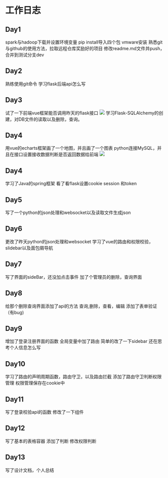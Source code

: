 # 工作日志
## Day1
spark与hadoop下载并设置环境变量
pip install导入四个包
vmware安装
熟悉git与github的使用方法，拉取远程仓库奖励好的项目
修改readme.md文件并push，合并到测试分支dev
## Day2
熟练使用git命令
学习flask后端api怎么写
## Day3
试了一下前端vue框架能否调用昨天的flask接口
![](http://image.hihia.top/Screenshot/20200701173057.png)
学习Flask-SQLAlchemy的创建，对DB文件的读取以及删除，查询。
## Day4
用vue的echarts框架画了一个地图，并且画了一个图表
python连接MySQL，并且在接口设置接收数据判断是否返回数据给前端
![](http://image.hihia.top/Screenshot/20200702173844.png)
## Day4
学习了Java的spring框架
看了看flask设置cookie session 和token
## Day5
写了一个python的json处理和websocket以及读取文件生成json
## Day6
更改了昨天python的json处理和websocket
学习了vue的路由和权限校验，slidebar以及面包屑导航
## Day7
写了界面的sideBar，还没加点击事件
加了个管理员的删除，查询界面
## Day8
给那个删除查询界面添加了api的方法
查询,删除，查看，编辑
添加了表单验证（有bug)
## Day9
增加了登录注册界面的函数
全局变量中加了路由
简单的改了一下sidebar
还在思考个人信息怎么写
## Day10
学习了路由的声明周期函数，路由守卫，以及路由拦截
添加了路由守卫判断权限管理
权限管理保存在cookie中
## Day11
写了登录校验api的函数
修改了一下组件
## Day12
写了基本的表格容器
添加了判断
修改权限判断
## Day13
写了设计文档，个人总结